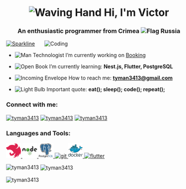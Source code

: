 <h1 align="center"><img src="https://raw.githubusercontent.com/Tarikul-Islam-Anik/Telegram-Animated-Emojis/main/People/Waving%20Hand.webp" alt="Waving Hand" width="40" height="40" /> Hi, I'm Victor</h1>
<h3 align="center">An enthusiastic programmer from Crimea <img src="https://raw.githubusercontent.com/Tarikul-Islam-Anik/Telegram-Animated-Emojis/main/Flags/Flag%20Russia.webp" alt="Flag Russia" width="40" height="40" /></h3>

<img align="right" alt="Coding" width=400 src="https://i.pinimg.com/originals/8b/35/fe/8b35fef55fba1a201c9c7a11d3ec3d64.gif">

[![Sparkline](https://stars.medv.io/nodejs/node.svg)](https://stars.medv.io/nodejs/node)

- <img src="https://raw.githubusercontent.com/Tarikul-Islam-Anik/Telegram-Animated-Emojis/main/People/Man%20Technologist.webp" alt="Man Technologist" width="25" height="25" /> I’m currently working on [Booking](https://github.com/Tyman3413/Booking-server-side)

- <img src="https://raw.githubusercontent.com/Tarikul-Islam-Anik/Telegram-Animated-Emojis/main/Objects/Open%20Book.webp" alt="Open Book" width="25" height="25" /> I’m currently learning: **Nest.js, Flutter, PostgreSQL**

- <img src="https://raw.githubusercontent.com/Tarikul-Islam-Anik/Telegram-Animated-Emojis/main/Objects/Incoming%20Envelope.webp" alt="Incoming Envelope" width="25" height="25" /> How to reach me: **tyman3413@gmail.com**

- <img src="https://raw.githubusercontent.com/Tarikul-Islam-Anik/Telegram-Animated-Emojis/main/Objects/Light%20Bulb.webp" alt="Light Bulb" width="25" height="25" /> Important quote: **eat(); sleep(); code(); repeat();**

<h3 align="left">Connect with me:</h3>
<p align="left">
<a href="https://t.me/Tyman3413" target="blank"><img align="center" src="https://i.postimg.cc/4Kc1dswp/telegram-256x256.png" alt="tyman3413" height="30" width="30"></a>
<a href="https://www.youtube.com/c/tyman3413" target="blank"><img align="center" src="https://raw.githubusercontent.com/rahuldkjain/github-profile-readme-generator/master/src/images/icons/Social/youtube.svg" alt="tyman3413" height="30" width="40" /></a>
<a href="https://instagram.com/tyman3413" target="blank"><img align="center" src="https://raw.githubusercontent.com/rahuldkjain/github-profile-readme-generator/master/src/images/icons/Social/instagram.svg" alt="tyman3413" height="30" width="40" /></a>
</p>

<h3 align="left">Languages and Tools:</h3>
<p align="left"> 
<a href="https://nestjs.com/" target="_blank" rel="noreferrer"> <img src="https://raw.githubusercontent.com/devicons/devicon/master/icons/nestjs/nestjs-plain.svg" alt="nestjs" width="40" height="40"/> </a> 
<a href="https://nodejs.org" target="_blank" rel="noreferrer"> <img src="https://raw.githubusercontent.com/devicons/devicon/master/icons/nodejs/nodejs-original-wordmark.svg" alt="nodejs" width="40" height="40"/> </a>
<a href="https://www.postgresql.org" target="_blank" rel="noreferrer"> <img src="https://raw.githubusercontent.com/devicons/devicon/master/icons/postgresql/postgresql-original-wordmark.svg" alt="postgresql" width="40" height="40"/> </a>
<a href="https://git-scm.com/" target="_blank" rel="noreferrer"> <img src="https://www.vectorlogo.zone/logos/git-scm/git-scm-icon.svg" alt="git" width="40" height="40"/> </a>
<a href="https://www.docker.com/" target="_blank" rel="noreferrer"> <img src="https://raw.githubusercontent.com/devicons/devicon/master/icons/docker/docker-original-wordmark.svg" alt="docker" width="40" height="40"/> </a> 
<a href="https://flutter.dev" target="_blank" rel="noreferrer"> <img src="https://www.vectorlogo.zone/logos/flutterio/flutterio-icon.svg" alt="flutter" width="40" height="40"/> </a>
</p>

<p><img align="left" src="https://github-readme-stats.vercel.app/api/top-langs?username=tyman3413&show_icons=true&locale=en&layout=compact" alt="tyman3413" /></p>

<p>&nbsp;<img align="center" src="https://github-readme-stats.vercel.app/api?username=tyman3413&show_icons=true&locale=en" alt="tyman3413" /></p>

<p><img align="center" src="https://github-readme-streak-stats.herokuapp.com/?user=tyman3413&" alt="tyman3413" /></p>
